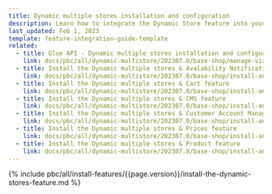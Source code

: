 ```yaml
---
title: Dynamic multiple stores installation and configuration
description: Learn how to integrate the Dynamic Store feature into your project
last_updated: Feb 1, 2023
template: feature-integration-guide-template
related:
  - title: Glue API - Dynamic multiple stores installation and configuration
    link: docs/pbc/all/dynamic-multistore/202307.0/base-shop/manage-via-glue-api/dynamic-stores-feature-integration.md
  - title: Install the Dynamic multiple stores & Avalability Notification feature
    link: docs/pbc/all/dynamic-multistore/202307.0/base-shop/install-and-upgrade/install-features/dynamic-stores-availability-notification-feature-integration.md
  - title: Install the Dynamic multiple stores & Cart feature
    link: docs/pbc/all/dynamic-multistore/202307.0/base-shop/install-and-upgrade/install-features/dynamic-stores-cart-feature-integration.md
  - title: Install the Dynamic multiple stores & CMS feature
    link: docs/pbc/all/dynamic-multistore/202307.0/base-shop/install-and-upgrade/install-features/dynamic-stores-cms-feature-integration.md
  - title: Install the Dynamic multiple stores & Customer Account Management feature
    link: docs/pbc/all/dynamic-multistore/202307.0/base-shop/install-and-upgrade/install-features/dynamic-stores-customer-account-management-feature-integration.md
  - title: Install the Dynamic multiple stores & Prices feature
    link: docs/pbc/all/dynamic-multistore/202307.0/base-shop/install-and-upgrade/install-features/dynamic-stores-prices-feature-integration.md
  - title: Install the Dynamic multiple stores & Product feature
    link: docs/pbc/all/dynamic-multistore/202307.0/base-shop/install-and-upgrade/install-features/dynamic-stores-product-feature-integration.md
---
```


{% include pbc/all/install-features/{{page.version}}/install-the-dynamic-stores-feature.md %} <!-- To edit, see /_includes/pbc/all/install-features/202307.0/install-the-dynamic-stores-feature.md -->

